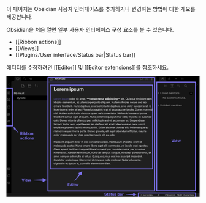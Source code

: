 이 페이지는 Obsidian 사용자 인터페이스를 추가하거나 변경하는 방법에 대한 개요를 제공합니다.

Obsidian을 처음 열면 일부 사용자 인터페이스 구성 요소를 볼 수 있습니다.

- [[Ribbon actions]]
- [[Views]]
- [[Plugins/User interface/Status bar|Status bar]]

에디터를 수정하려면 [[Editor]] 및 [[Editor extensions]]를 참조하세요.

![User interface](../../Assets/user-interface.png)
